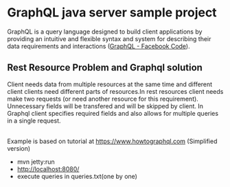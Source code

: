 # GraphQL java server sample project
GraphQL is a query language designed to build client applications by providing an intuitive and flexible syntax and system for describing their data requirements and interactions (<a href="https://facebook.github.io/graphql/">GraphQL - Facebook Code</a>).


## Rest Resource Problem and Graphql solution
Client needs data from multiple resources at the same time and different client clients need different parts of resources.In rest resources client needs make two requests (or need another resource for this requirement). Unnecessary fields will be transfered and will be skipped by client. In Graphql client specifies required fields and also allows for multiple queries in a single request.

<br>Example is based on tutorial at <a href="https://www.howtographql.com/graphql-java/0-introduction/">https://www.howtographql.com</a> (Simplified version)


<ul><li>mvn jetty:run
<li><a href="http://localhost:8080/">http://localhost:8080/</a>
<li>execute queries in queries.txt(one by one) 
